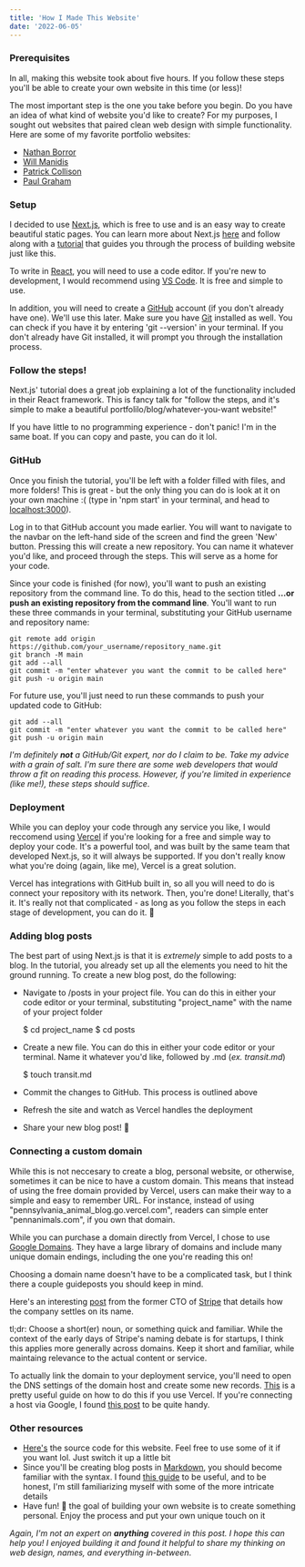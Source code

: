 ```yaml
---
title: 'How I Made This Website'
date: '2022-06-05'
---
```


### Prerequisites

In all, making this website took about five hours. If you follow these steps you'll be able to create your own website in this time (or less)!

The most important step is the one you take before you begin. Do you have an idea of what kind of website you'd like to create? For my purposes, I sought out websites that paired clean web design with simple functionality. Here are some of my favorite portfolio websites:

- [Nathan Borror](https://nathan.run)
- [Will Manidis](https://www.willmanidis.com)
- [Patrick Collison](https://patrickcollison.com)
- [Paul Graham](http://paulgraham.com)

### Setup

I decided to use [Next.js](https://nextjs.org/), which is free to use and is an easy way to create beautiful static pages. You can learn more about Next.js [here](https://nextjs.org/learn/foundations/about-nextjs) and follow along with a [tutorial](https://nextjs.org/learn/basics/create-nextjs-app) that guides you through the process of building website just like this.

To write in [React](https://reactjs.org/), you will need to use a code editor. If you're new to development, I would recommend using [VS Code](https://code.visualstudio.com/). It is free and simple to use.

In addition, you will need to create a [GitHub](https://github.com) account (if you don't already have one). We'll use this later. Make sure you have [Git](https://git-scm.com/) installed as well. You can check if you have it by entering 'git --version' in your terminal. If you don't already have Git installed, it will prompt you through the installation process.

### Follow the steps!

Next.js' tutorial does a great job explaining a lot of the functionality included in their React framework. This is fancy talk for "follow the steps, and it's simple to make a beautiful portfolilo/blog/whatever-you-want website!"

If you have little to no programming experience - don't panic! I'm in the same boat. If you can copy and paste, you can do it lol.

### GitHub

Once you finish the tutorial, you'll be left with a folder filled with files, and more folders! This is great - but the only thing you can do is look at it on your own machine :( (type in 'npm start' in your terminal, and head to [localhost:3000](http://localhost:3000/)).

Log in to that GitHub account you made earlier. You will want to navigate to the navbar on the left-hand side of the screen and find the green 'New' button. Pressing this will create a new repository. You can name it whatever you'd like, and proceed through the steps. This will serve as a home for your code.

Since your code is finished (for now), you'll want to push an existing repository from the command line. To do this, head to the section titled **…or push an existing repository from the command line**. You'll want to run these three commands in your terminal, substituting your GitHub username and repository name:

    git remote add origin https://github.com/your_username/repository_name.git
    git branch -M main
    git add --all
    git commit -m "enter whatever you want the commit to be called here"
    git push -u origin main

For future use, you'll just need to run these commands to push your updated code to GitHub:

    git add --all
    git commit -m "enter whatever you want the commit to be called here"
    git push -u origin main

*I'm definitely **not** a GitHub/Git expert, nor do I claim to be. Take my advice with a grain of salt. I'm sure there are some web developers that would throw a fit on reading this process. However, if you're limited in experience (like me!), these steps should suffice*.

### Deployment

While you can deploy your code through any service you like, I would reccomend using [Vercel](https://vercel.com) if you're looking for a free and simple way to deploy your code. It's a powerful tool, and was built by the same team that developed Next.js, so it will always be supported. If you don't really know what you're doing (again, like me), Vercel is a great solution.

Vercel has integrations with GitHub built in, so all you will need to do is connect your repository with its network. Then, you're done! Literally, that's it. It's really not that complicated - as long as you follow the steps in each stage of development, you can do it. 🎉

### Adding blog posts

The best part of using Next.js is that it is *extremely* simple to add posts to a blog. In the tutorial, you already set up all the elements you need to hit the ground running. To create a new blog post, do the following:

- Navigate to /posts in your project file. You can do this in either your code editor or your terminal, substituting "project_name" with the name of your project folder

    $ cd project_name
    $ cd posts

- Create a new file. You can do this in either your code editor or your terminal. Name it whatever you'd like, followed by .md (*ex. transit.md*)

    $ touch transit.md

- Commit the changes to GitHub. This process is outlined above
- Refresh the site and watch as Vercel handles the deployment
- Share your new blog post! 🎉

### Connecting a custom domain

While this is not neccesary to create a blog, personal website, or otherwise, sometimes it can be nice to have a custom domain. This means that instead of using the free domain provided by Vercel, users can make their way to a simple and easy to remember URL. For instance, instead of using "pennsylvania_animal_blog.go.vercel.com", readers can simple enter "pennanimals.com", if you own that domain.

While you can purchase a domain directly from Vercel, I chose to use [Google Domains](https://domains.google.com). They have a large library of domains and include many unique domain endings, including the one you're reading this on!

Choosing a domain name doesn't have to be a complicated task, but I think there a couple guideposts you should keep in mind.

Here's an interesting [post](https://www.quora.com/How-did-Stripe-come-up-with-its-name) from the former CTO of [Stripe](https://stripe.com) that details how the company settles on its name.

tl;dr: Choose a short(er) noun, or something quick and familiar. While the context of the early days of Stripe's naming debate is for startups, I think this applies more generally across domains. Keep it short and familiar, while maintaing relevance to the actual content or service.

To actually link the domain to your deployment service, you'll need to open the DNS settings of the domain host and create some new records. [This](https://vercel.com/docs/concepts/projects/custom-domains) is a pretty useful guide on how to do this if you use Vercel. If you're connecting a host via Google, I found [this post](https://gist.github.com/khushal87/81b7b74c4e5324b2ff29bbc51f059513#:~:text=Only%20add%20the%20IPv4%20address,and%20leave%20TTL%20as%201h%20.) to be quite handy.

### Other resources

- [Here's](https://github.com/dvdhutch/dvdhutch-personal-site) the source code for this website. Feel free to use some of it if you want lol. Just switch it up a little bit
- Since you'll be creating blog posts in [Markdown](https://daringfireball.net/projects/markdown/), you should become familiar with the syntax. I found [this guide](https://www.markdownguide.org/basic-syntax/) to be useful, and to be honest, I'm still familiarizing myself with some of the more intricate details
- Have fun! 🎉 the goal of building your own website is to create something personal. Enjoy the process and put your own unique touch on it

*Again, I'm not an expert on **anything** covered in this post. I hope this can help you! I enjoyed building it and found it helpful to share my thinking on web design, names, and everything in-between*.